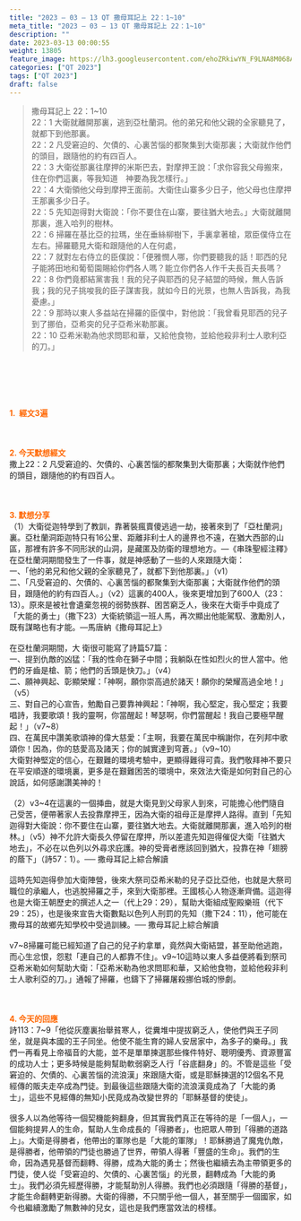```yaml
---
title: "2023 – 03 – 13 QT 撒母耳記上 22：1~10"
meta_title: "2023 – 03 – 13 QT 撒母耳記上 22：1~10"
description: ""
date: 2023-03-13 00:00:55
weight: 13805
feature_image: https://lh3.googleusercontent.com/ehoZRkiwYN_F9LNA8M068AYxt73EavCZno-PD1cJRuf5BbSkQVUWr3gNEbt5kSs28Pb_Elg17kSrtf9ybWvojWoMV6I4tPM3vGRGDq6GkKkPdL2Gut4QAIw4-uykKUAtNiKgQKntvsU=w800
categories: ["QT 2023"]
tags: ["QT 2023"]
draft: false
---
```


<blockquote>撒母耳記上 22：1~10<br />
22：1 大衛就離開那裏，逃到亞杜蘭洞。他的弟兄和他父親的全家聽見了，就都下到他那裏。<br />
22：2 凡受窘迫的、欠債的、心裏苦惱的都聚集到大衛那裏；大衛就作他們的頭目，跟隨他的約有四百人。<br />
22：3 大衛從那裏往摩押的米斯巴去，對摩押王說：「求你容我父母搬來，住在你們這裏，等我知道　神要為我怎樣行。」<br />
22：4 大衛領他父母到摩押王面前。大衛住山寨多少日子，他父母也住摩押王那裏多少日子。<br />
22：5 先知迦得對大衛說：「你不要住在山寨，要往猶大地去。」大衛就離開那裏，進入哈列的樹林。<br />
22：6 掃羅在基比亞的拉瑪，坐在垂絲柳樹下，手裏拿著槍，眾臣僕侍立在左右。掃羅聽見大衛和跟隨他的人在何處，<br />
22：7 就對左右侍立的臣僕說：「便雅憫人哪，你們要聽我的話！耶西的兒子能將田地和葡萄園賜給你們各人嗎？能立你們各人作千夫長百夫長嗎？<br />
22：8 你們竟都結黨害我！我的兒子與耶西的兒子結盟的時候，無人告訴我；我的兒子挑唆我的臣子謀害我，就如今日的光景，也無人告訴我，為我憂慮。」<br />
22：9 那時以東人多益站在掃羅的臣僕中，對他說：「我曾看見耶西的兒子到了挪伯，亞希突的兒子亞希米勒那裏。<br />
22：10 亞希米勒為他求問耶和華，又給他食物，並給他殺非利士人歌利亞的刀。」</blockquote><br />
&nbsp;<br />
<br />
&nbsp;<br />
<br />
<span style="color: #ff6600;"><strong>1.  經文3遍</strong></span><br />
<br />
&nbsp;<br />
<br />
<span style="color: #ff6600;"><strong>2. 今天默想經文<br />
</strong></span>撒上22：2 凡受窘迫的、欠債的、心裏苦惱的都聚集到大衛那裏；大衛就作他們的頭目，跟隨他的約有四百人。<br />
<br />
&nbsp;<br />
<br />
<strong><span style="color: #ff6600;">3. 默想分享<br />
</span></strong>（1）大衛從迦特學到了教訓，靠著裝瘋賣傻逃過一劫，接著來到了「亞杜蘭洞」裏。亞杜蘭洞距迦特只有16公里、距離非利士人的邊界也不遠，在猶大西部的山區，那裡有許多不同形狀的山洞，是藏匿及防衛的理想地方。—《串珠聖經注釋》在亞杜蘭洞期間發生了一件事，就是神感動了一些的人來跟隨大衛：<br />
一、「他的弟兄和他父親的全家聽見了，就都下到他那裏。」（v1）<br />
二、「凡受窘迫的、欠債的、心裏苦惱的都聚集到大衛那裏；大衛就作他們的頭目，跟隨他的約有四百人。」（v2）這裏的400人，後來更增加到了600人（23：13）。原來是被社會遺棄忽視的弱勢族群、困苦窮乏人，後來在大衛手中竟成了「大能的勇士」（撒下23）大衛統領這一班人馬，再次顯出他能駕馭、激勵別人，既有謀略也有才能。—馬唐納《撒母耳記上》<br />
<br />
在亞杜蘭洞期間，大 衛很可能寫了詩篇57篇：<br />
一、提到仇敵的凶猛：「我的性命在獅子中間；我躺臥在性如烈火的世人當中。他們的牙齒是槍、箭；他們的舌頭是快刀。」（v4）<br />
二、願神興起、彰顯榮耀：「神啊，願你崇高過於諸天！願你的榮耀高過全地！」（v5）<br />
三、對自己的心宣告，勉勵自己要靠神興起：「神啊，我心堅定，我心堅定；我要唱詩，我要歌頌！我的靈啊，你當醒起！琴瑟啊，你們當醒起！我自己要極早醒起！」（v7~8）<br />
四、在萬民中讚美歌頌神的偉大慈愛：「主啊，我要在萬民中稱謝你，在列邦中歌頌你！因為，你的慈愛高及諸天；你的誠實達到穹蒼。」（v9~10）<br />
大衛對神堅定的信心，在艱難的環境考驗中，更顯得難得可貴。我們敬拜神不要只在平安順遂的環境裏，更多是在艱難困苦的環境中，來效法大衛是如何對自己的心說話，如何感謝讚美神的！<br />
<br />
（2）v3~4在這裏的一個挿曲，就是大衛見到父母家人到來，可能擔心他們隨自己受苦，便帶著家人去投靠摩押王，因為大衛的祖母正是摩押人路得。直到「先知迦得對大衛說：你不要住在山寨，要往猶大地去。大衛就離開那裏，進入哈列的樹林。」（v5）神不允許大衛長久停留在摩押，所以差遣先知迦得催促大衛「往猶大地去」，不必在以色列以外尋求庇護。神的受膏者應該回到猶大，投靠在神「翅膀的蔭下」（詩57：1）。── 撒母耳記上綜合解讀<br />
<br />
這時先知迦得參加大衛陣營，後來大祭司亞希米勒的兒子亞比亞他，也就是大祭司職位的承繼人，也逃脫掃羅之手，來到大衛那裡。王國核心人物逐漸齊備。這迦得也是大衛王朝歷史的撰述人之一（代上29：29），幫助大衛組成聖殿樂班（代下29：25），也是後來宣告大衛數點以色列人刑罰的先知（撒下24：11），他可能在撒母耳的故鄉先知學校中受過訓練。── 撒母耳記上綜合解讀<br />
<br />
v7~8掃羅可能已經知道了自己的兒子約拿單，竟然與大衛結盟，甚至助他逃跑，而心生忿恨，怨懟「連自己的人都靠不住」。v9~10這時以東人多益便將看到祭司亞希米勒如何幫助大衛：「亞希米勒為他求問耶和華，又給他食物，並給他殺非利士人歌利亞的刀。」通報了掃羅，也鑄下了掃羅屠殺挪伯城的慘劇。<br />
<br />
&nbsp;<br />
<br />
<strong style="font-size: inherit;"><span style="color: #ff6600;">4. 今天的回應<br />
</span></strong>詩113：7~9「他從灰塵裏抬舉貧寒人，從糞堆中提拔窮乏人，使他們與王子同坐，就是與本國的王子同坐。他使不能生育的婦人安居家中，為多子的樂母。」我們一再看見上帝福音的大能，並不是單單揀選那些條件特好、聰明優秀、資源豐富的成功人士；更多時候是能夠幫助軟弱窮乏人行「谷底翻身」的。不管是這些「受窘迫的、欠債的、心裏苦惱的流浪漢」來跟隨大衛，或是耶穌揀選的12個名不見經傳的販夫走卒成為門徒。到最後這些跟隨大衛的流浪漢竟成為了「大能的勇士」，這些不見經傳的無知小民竟成為改變世界的「耶穌基督的使徒」。<br />
<br />
很多人以為他等待一個契機能夠翻身，但其實我們真正在等待的是「一個人」，一個能夠提昇人的生命，幫助人生命成長的「得勝者」，也把眾人帶到「得勝的道路上」。大衛是得勝者，他帶出的軍隊也是「大能的軍隊」！耶穌勝過了魔鬼仇敵，是得勝者，他帶領的門徒也勝過了世界，帶領人得著「豐盛的生命」。我們的生命，因為遇見基督而翻轉、得勝，成為大能的勇士；然後也繼續去為主帶領更多的門徒，使人從「受窘迫的、欠債的、心裏苦惱」的光景，翻轉成為「大能的勇士」。我們必須先經歷得勝，才能幫助別人得勝。我們也必須跟隨「得勝的基督」，才能生命翻轉更新得勝。大衛的得勝，不只關乎他一個人，甚至關乎一個國家，如今也繼續激勵了無數神的兒女，這也是我們應當效法的榜樣。<br />
<br />
&nbsp;
        